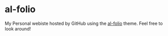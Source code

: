 # al-folio
<!-- ALL-CONTRIBUTORS-BADGE:START - Do not remove or modify this section -->
[maintainers]: https://img.shields.io/badge/maintainers-4-success.svg 'Number of maintainers'
<!-- ALL-CONTRIBUTORS-BADGE:END -->

My Personal webiste hosted by GitHub using the [al-folio](https://github.com/alshedivat/al-folio) theme. Feel free to look around!
